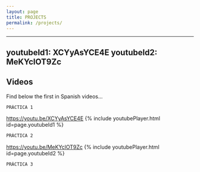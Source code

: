 ```yaml
---
layout: page
title: PROJECTS
permalink: /projects/
---
```

---
youtubeId1: XCYyAsYCE4E
youtubeId2: MeKYclOT9Zc
---

## Videos
Find below the first in Spanish videos...

```markdown
PRÁCTICA 1

```
<https://youtu.be/XCYyAsYCE4E>
{% include youtubePlayer.html id=page.youtubeId1 %}
<br />

```markdown
PRÁCTICA 2

```
<https://youtu.be/MeKYclOT9Zc>
{% include youtubePlayer.html id=page.youtubeId2 %}
<br />

```markdown
PRÁCTICA 3
```
